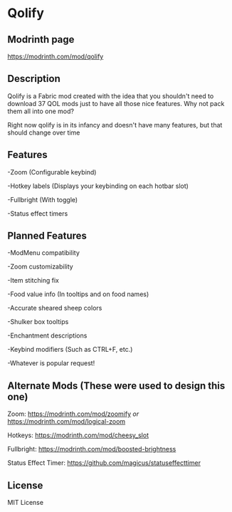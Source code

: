 # Qolify

## Modrinth page

https://modrinth.com/mod/qolify

## Description

Qolify is a Fabric mod created with the idea that you shouldn't need to download 37 QOL mods just to have all those nice features. Why not pack them all into one mod?

Right now qolify is in its infancy and doesn't have many features, but that should change over time

## Features
-Zoom (Configurable keybind)

-Hotkey labels (Displays your keybinding on each hotbar slot)

-Fullbright (With toggle)

-Status effect timers

## Planned Features
-ModMenu compatibility

-Zoom customizability

-Item stitching fix

-Food value info (In tooltips and on food names)

-Accurate sheared sheep colors

-Shulker box tooltips

-Enchantment descriptions

-Keybind modifiers (Such as CTRL+F, etc.)

-Whatever is popular request!

## Alternate Mods (These were used to design this one)
Zoom: https://modrinth.com/mod/zoomify *or* https://modrinth.com/mod/logical-zoom

Hotkeys: https://modrinth.com/mod/cheesy_slot

Fullbright: https://modrinth.com/mod/boosted-brightness

Status Effect Timer: https://github.com/magicus/statuseffecttimer

## License
MIT License